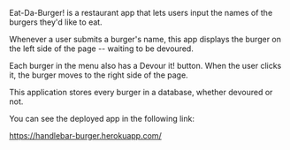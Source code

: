 Eat-Da-Burger! is a restaurant app that lets users input the names of the burgers they'd like to eat.


Whenever a user submits a burger's name, this app displays the burger on the left side of the page -- waiting to be devoured.


Each burger in the menu also has a Devour it! button. When the user clicks it, the burger moves to the right side of the page.


This application stores every burger in a database, whether devoured or not.

You can see the deployed app in the following link:

https://handlebar-burger.herokuapp.com/
